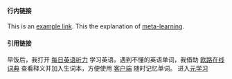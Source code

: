 #### 行内链接

This is an [example link](http://example.com/ "With a Title"). 
This the  explanation of [meta-learning](https://bair.berkeley.edu/blog/2017/07/18/learning-to-learn/ "With a Title"). 

#### 引用链接

早饭后，我打开 [每日英语听力][listen] 学习英语。遇到不懂的英语单词，我借助 [欧路在线词典][ONLINE] 
查看释义并加入生词本，方便使用 [客户端][khd] 随时记忆单词。
进入[元学习][meta-learning]

[Listen]: https://dict.eudic.net/ting "每日英语听力"
[Online]: https://dict.eudic.net/ "《欧路词典》在线版"
[Khd]: https://www.eudic.net/v4/en/app/eudic "《欧路词典》英语翻译软件"
[meta-learning]: https://bair.berkeley.edu/blog/2017/07/18/learning-to-learn/  "元学习"

